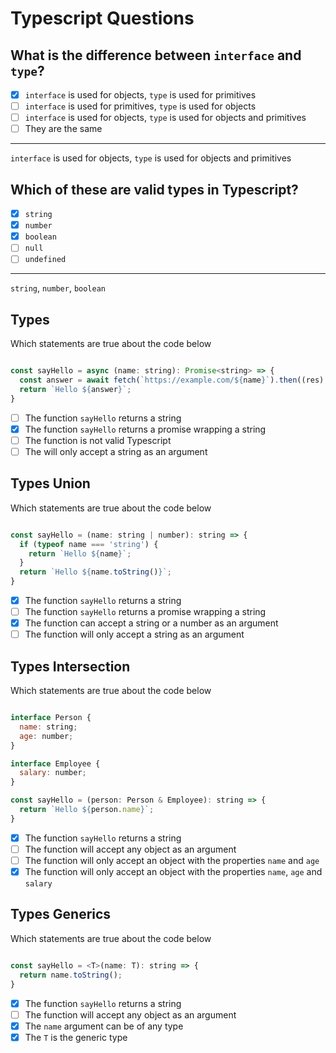 # Typescript Questions

## What is the difference between `interface` and `type`?

- [x] `interface` is used for objects, `type` is used for primitives
- [ ] `interface` is used for primitives, `type` is used for objects
- [ ] `interface` is used for objects, `type` is used for objects and primitives
- [ ] They are the same

---

`interface` is used for objects, `type` is used for objects and primitives

## Which of these are valid types in Typescript?

- [x] `string`
- [x] `number`
- [x] `boolean`
- [ ] `null`
- [ ] `undefined`

---

`string`, `number`, `boolean`

## Types

Which statements are true about the code below

```javascript

const sayHello = async (name: string): Promise<string> => {
  const answer = await fetch(`https://example.com/${name}`).then((res) => res.text());
  return `Hello ${answer}`;
}

```

- [ ] The function `sayHello` returns a string
- [x] The function `sayHello` returns a promise wrapping a string
- [ ] The function is not valid Typescript
- [ ] The will only accept a string as an argument

## Types Union

Which statements are true about the code below

```javascript

const sayHello = (name: string | number): string => {
  if (typeof name === 'string') {
    return `Hello ${name}`;
  }
  return `Hello ${name.toString()}`;
}

```

- [x] The function `sayHello` returns a string
- [ ] The function `sayHello` returns a promise wrapping a string
- [x] The function can accept a string or a number as an argument
- [ ] The function will only accept a string as an argument

## Types Intersection

Which statements are true about the code below

```javascript

interface Person {
  name: string;
  age: number;
}

interface Employee {
  salary: number;
}

const sayHello = (person: Person & Employee): string => {
  return `Hello ${person.name}`;
}

```

- [x] The function `sayHello` returns a string
- [ ] The function will accept any object as an argument
- [ ] The function will only accept an object with the properties `name` and `age`
- [x] The function will only accept an object with the properties `name`, `age` and `salary`

## Types Generics

Which statements are true about the code below

```javascript

const sayHello = <T>(name: T): string => {
  return name.toString();
}

```

- [x] The function `sayHello` returns a string
- [ ] The function will accept any object as an argument
- [x] The `name` argument can be of any type
- [x] The `T` is the generic type
